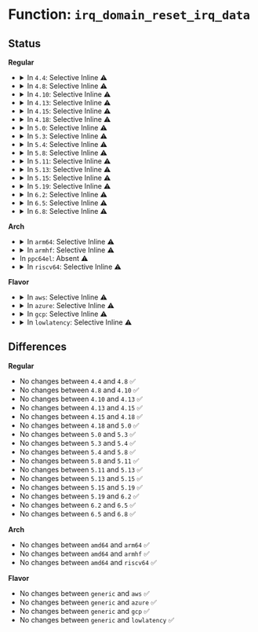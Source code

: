 # Function: <code>irq_domain_reset_irq_data</code>

## Status
<b>Regular</b>
<ul>
<li>
<details>
<summary>In <code>4.4</code>: Selective Inline ⚠️</summary>

```c
void irq_domain_reset_irq_data(struct irq_data *irq_data);
```

**Collision:** Unique Global

**Inline:** Selective

**Transformation:** False

**Instances:**

```
In kernel/irq/irqdomain.c (ffffffff810e1000)
Location: kernel/irq/irqdomain.c:1069
Inline: True
Inline callers:
  - kernel/irq/irqdomain.c:irq_domain_free_irqs_common
Direct callers:
  - arch/x86/kernel/apic/vector.c:x86_vector_free_irqs
  - drivers/iommu/intel_irq_remapping.c:intel_free_irq_resources
```
**Symbols:**

```
ffffffff810e1000-ffffffff810e1023: irq_domain_reset_irq_data (STB_GLOBAL)
```
</details>
</li>
<li>
<details>
<summary>In <code>4.8</code>: Selective Inline ⚠️</summary>

```c
void irq_domain_reset_irq_data(struct irq_data *irq_data);
```

**Collision:** Unique Global

**Inline:** Selective

**Transformation:** False

**Instances:**

```
In kernel/irq/irqdomain.c (ffffffff810e632e)
Location: kernel/irq/irqdomain.c:1119
Inline: True
Inline callers:
  - kernel/irq/irqdomain.c:irq_domain_free_irqs_common
Direct callers:
  - arch/x86/kernel/apic/vector.c:x86_vector_free_irqs
  - drivers/iommu/intel_irq_remapping.c:intel_free_irq_resources
```
**Symbols:**

```
ffffffff810e5a10-ffffffff810e5a33: irq_domain_reset_irq_data (STB_GLOBAL)
```
</details>
</li>
<li>
<details>
<summary>In <code>4.10</code>: Selective Inline ⚠️</summary>

```c
void irq_domain_reset_irq_data(struct irq_data *irq_data);
```

**Collision:** Unique Global

**Inline:** Selective

**Transformation:** False

**Instances:**

```
In kernel/irq/irqdomain.c (ffffffff810ecd1e)
Location: kernel/irq/irqdomain.c:1145
Inline: True
Inline callers:
  - kernel/irq/irqdomain.c:irq_domain_free_irqs_common
Direct callers:
  - arch/x86/kernel/apic/vector.c:x86_vector_free_irqs
  - drivers/iommu/intel_irq_remapping.c:intel_free_irq_resources
```
**Symbols:**

```
ffffffff810ec2e0-ffffffff810ec303: irq_domain_reset_irq_data (STB_GLOBAL)
```
</details>
</li>
<li>
<details>
<summary>In <code>4.13</code>: Selective Inline ⚠️</summary>

```c
void irq_domain_reset_irq_data(struct irq_data *irq_data);
```

**Collision:** Unique Global

**Inline:** Selective

**Transformation:** False

**Instances:**

```
In kernel/irq/irqdomain.c (ffffffff810ec0f9)
Location: kernel/irq/irqdomain.c:1314
Inline: True
Inline callers:
  - kernel/irq/irqdomain.c:irq_domain_free_irqs_common
Direct callers:
  - arch/x86/kernel/apic/vector.c:x86_vector_free_irqs
  - drivers/iommu/intel_irq_remapping.c:intel_free_irq_resources
```
**Symbols:**

```
ffffffff810ebbf0-ffffffff810ebc13: irq_domain_reset_irq_data (STB_GLOBAL)
```
</details>
</li>
<li>
<details>
<summary>In <code>4.15</code>: Selective Inline ⚠️</summary>

```c
void irq_domain_reset_irq_data(struct irq_data *irq_data);
```

**Collision:** Unique Global

**Inline:** Selective

**Transformation:** False

**Instances:**

```
In kernel/irq/irqdomain.c (ffffffff810f45d9)
Location: kernel/irq/irqdomain.c:1314
Inline: True
Inline callers:
  - kernel/irq/irqdomain.c:irq_domain_free_irqs_common
Direct callers:
  - arch/x86/kernel/apic/vector.c:x86_vector_free_irqs
  - drivers/iommu/intel_irq_remapping.c:intel_free_irq_resources
```
**Symbols:**

```
ffffffff810f4160-ffffffff810f4183: irq_domain_reset_irq_data (STB_GLOBAL)
```
</details>
</li>
<li>
<details>
<summary>In <code>4.18</code>: Selective Inline ⚠️</summary>

```c
void irq_domain_reset_irq_data(struct irq_data *irq_data);
```

**Collision:** Unique Global

**Inline:** Selective

**Transformation:** False

**Instances:**

```
In kernel/irq/irqdomain.c (ffffffff810fca0e)
Location: kernel/irq/irqdomain.c:1198
Inline: True
Inline callers:
  - kernel/irq/irqdomain.c:irq_domain_free_irqs_common
Direct callers:
  - arch/x86/kernel/apic/vector.c:x86_vector_free_irqs
  - drivers/iommu/intel_irq_remapping.c:intel_free_irq_resources
```
**Symbols:**

```
ffffffff810fc5e0-ffffffff810fc603: irq_domain_reset_irq_data (STB_GLOBAL)
```
</details>
</li>
<li>
<details>
<summary>In <code>5.0</code>: Selective Inline ⚠️</summary>

```c
void irq_domain_reset_irq_data(struct irq_data *irq_data);
```

**Collision:** Unique Global

**Inline:** Selective

**Transformation:** False

**Instances:**

```
In kernel/irq/irqdomain.c (ffffffff811082be)
Location: kernel/irq/irqdomain.c:1198
Inline: True
Inline callers:
  - kernel/irq/irqdomain.c:irq_domain_free_irqs_common
Direct callers:
  - arch/x86/kernel/apic/vector.c:x86_vector_free_irqs
  - drivers/iommu/intel_irq_remapping.c:intel_free_irq_resources
```
**Symbols:**

```
ffffffff81107db0-ffffffff81107dd3: irq_domain_reset_irq_data (STB_GLOBAL)
```
</details>
</li>
<li>
<details>
<summary>In <code>5.3</code>: Selective Inline ⚠️</summary>

```c
void irq_domain_reset_irq_data(struct irq_data *irq_data);
```

**Collision:** Unique Global

**Inline:** Selective

**Transformation:** False

**Instances:**

```
In kernel/irq/irqdomain.c (ffffffff811118d3)
Location: kernel/irq/irqdomain.c:1235
Inline: True
Inline callers:
  - kernel/irq/irqdomain.c:irq_domain_free_irqs_common
Direct callers:
  - arch/x86/kernel/apic/vector.c:x86_vector_free_irqs
  - drivers/iommu/intel_irq_remapping.c:intel_free_irq_resources
```
**Symbols:**

```
ffffffff811112e0-ffffffff81111303: irq_domain_reset_irq_data (STB_GLOBAL)
```
</details>
</li>
<li>
<details>
<summary>In <code>5.4</code>: Selective Inline ⚠️</summary>

```c
void irq_domain_reset_irq_data(struct irq_data *irq_data);
```

**Collision:** Unique Global

**Inline:** Selective

**Transformation:** False

**Instances:**

```
In kernel/irq/irqdomain.c (ffffffff8111db43)
Location: kernel/irq/irqdomain.c:1237
Inline: True
Inline callers:
  - kernel/irq/irqdomain.c:irq_domain_free_irqs_common
Direct callers:
  - arch/x86/kernel/apic/vector.c:x86_vector_free_irqs
  - drivers/iommu/intel_irq_remapping.c:intel_free_irq_resources
```
**Symbols:**

```
ffffffff8111d540-ffffffff8111d563: irq_domain_reset_irq_data (STB_GLOBAL)
```
</details>
</li>
<li>
<details>
<summary>In <code>5.8</code>: Selective Inline ⚠️</summary>

```c
void irq_domain_reset_irq_data(struct irq_data *irq_data);
```

**Collision:** Unique Global

**Inline:** Selective

**Transformation:** False

**Instances:**

```
In kernel/irq/irqdomain.c (ffffffff8112a773)
Location: kernel/irq/irqdomain.c:1039
Inline: True
Inline callers:
  - kernel/irq/irqdomain.c:irq_domain_free_irqs_common
Direct callers:
  - arch/x86/kernel/apic/vector.c:x86_vector_free_irqs
  - drivers/iommu/intel/irq_remapping.c:intel_free_irq_resources
```
**Symbols:**

```
ffffffff81129870-ffffffff81129893: irq_domain_reset_irq_data (STB_GLOBAL)
```
</details>
</li>
<li>
<details>
<summary>In <code>5.11</code>: Selective Inline ⚠️</summary>

```c
void irq_domain_reset_irq_data(struct irq_data *irq_data);
```

**Collision:** Unique Global

**Inline:** Selective

**Transformation:** False

**Instances:**

```
In kernel/irq/irqdomain.c (ffffffff81126323)
Location: kernel/irq/irqdomain.c:1063
Inline: True
Inline callers:
  - kernel/irq/irqdomain.c:irq_domain_free_irqs_common
Direct callers:
  - arch/x86/kernel/apic/vector.c:x86_vector_free_irqs
  - drivers/iommu/intel/irq_remapping.c:intel_free_irq_resources
```
**Symbols:**

```
ffffffff81125150-ffffffff81125173: irq_domain_reset_irq_data (STB_GLOBAL)
```
</details>
</li>
<li>
<details>
<summary>In <code>5.13</code>: Selective Inline ⚠️</summary>

```c
void irq_domain_reset_irq_data(struct irq_data *irq_data);
```

**Collision:** Unique Global

**Inline:** Selective

**Transformation:** False

**Instances:**

```
In kernel/irq/irqdomain.c (ffffffff81126343)
Location: kernel/irq/irqdomain.c:1030
Inline: True
Inline callers:
  - kernel/irq/irqdomain.c:irq_domain_free_irqs_common
Direct callers:
  - arch/x86/kernel/apic/vector.c:x86_vector_free_irqs
  - drivers/iommu/intel/irq_remapping.c:intel_free_irq_resources
```
**Symbols:**

```
ffffffff811254b0-ffffffff811254d3: irq_domain_reset_irq_data (STB_GLOBAL)
```
</details>
</li>
<li>
<details>
<summary>In <code>5.15</code>: Selective Inline ⚠️</summary>

```c
void irq_domain_reset_irq_data(struct irq_data *irq_data);
```

**Collision:** Unique Global

**Inline:** Selective

**Transformation:** False

**Instances:**

```
In kernel/irq/irqdomain.c (ffffffff81146633)
Location: kernel/irq/irqdomain.c:1069
Inline: True
Inline callers:
  - kernel/irq/irqdomain.c:irq_domain_free_irqs_common
Direct callers:
  - arch/x86/kernel/apic/vector.c:x86_vector_free_irqs
  - drivers/iommu/intel/irq_remapping.c:intel_free_irq_resources
```
**Symbols:**

```
ffffffff81145b70-ffffffff81145b93: irq_domain_reset_irq_data (STB_GLOBAL)
```
</details>
</li>
<li>
<details>
<summary>In <code>5.19</code>: Selective Inline ⚠️</summary>

```c
void irq_domain_reset_irq_data(struct irq_data *irq_data);
```

**Collision:** Unique Global

**Inline:** Selective

**Transformation:** False

**Instances:**

```
In kernel/irq/irqdomain.c (ffffffff8116a953)
Location: kernel/irq/irqdomain.c:1071
Inline: True
Inline callers:
  - kernel/irq/irqdomain.c:irq_domain_free_irqs_common
Direct callers:
  - arch/x86/kernel/apic/vector.c:x86_vector_free_irqs
  - kernel/irq/irq_sim.c:irq_sim_domain_unmap
  - drivers/iommu/intel/irq_remapping.c:intel_free_irq_resources
```
**Symbols:**

```
ffffffff81169cf0-ffffffff81169d19: irq_domain_reset_irq_data (STB_GLOBAL)
```
</details>
</li>
<li>
<details>
<summary>In <code>6.2</code>: Selective Inline ⚠️</summary>

```c
void irq_domain_reset_irq_data(struct irq_data *irq_data);
```

**Collision:** Unique Global

**Inline:** Selective

**Transformation:** False

**Instances:**

```
In kernel/irq/irqdomain.c (ffffffff8119f553)
Location: kernel/irq/irqdomain.c:1128
Inline: True
Inline callers:
  - kernel/irq/irqdomain.c:irq_domain_free_irqs_common
Direct callers:
  - arch/x86/kernel/apic/vector.c:x86_vector_free_irqs
  - kernel/irq/irq_sim.c:irq_sim_domain_unmap
  - drivers/iommu/intel/irq_remapping.c:intel_free_irq_resources
```
**Symbols:**

```
ffffffff8119e6d0-ffffffff8119e6f9: irq_domain_reset_irq_data (STB_GLOBAL)
```
</details>
</li>
<li>
<details>
<summary>In <code>6.5</code>: Selective Inline ⚠️</summary>

```c
void irq_domain_reset_irq_data(struct irq_data *irq_data);
```

**Collision:** Unique Global

**Inline:** Selective

**Transformation:** False

**Instances:**

```
In kernel/irq/irqdomain.c (ffffffff811b1a63)
Location: kernel/irq/irqdomain.c:1109
Inline: True
Inline callers:
  - kernel/irq/irqdomain.c:irq_domain_free_irqs_common
Direct callers:
  - arch/x86/kernel/apic/vector.c:x86_vector_free_irqs
  - kernel/irq/irq_sim.c:irq_sim_domain_unmap
  - drivers/iommu/intel/irq_remapping.c:intel_free_irq_resources
```
**Symbols:**

```
ffffffff811b05e0-ffffffff811b0609: irq_domain_reset_irq_data (STB_GLOBAL)
```
</details>
</li>
<li>
<details>
<summary>In <code>6.8</code>: Selective Inline ⚠️</summary>

```c
void irq_domain_reset_irq_data(struct irq_data *irq_data);
```

**Collision:** Unique Global

**Inline:** Selective

**Transformation:** False

**Instances:**

```
In kernel/irq/irqdomain.c (ffffffff811c1813)
Location: kernel/irq/irqdomain.c:1109
Inline: True
Inline callers:
  - kernel/irq/irqdomain.c:irq_domain_free_irqs_common
Direct callers:
  - arch/x86/kernel/apic/vector.c:x86_vector_free_irqs
  - kernel/irq/irq_sim.c:irq_sim_domain_unmap
  - drivers/iommu/intel/irq_remapping.c:intel_free_irq_resources
```
**Symbols:**

```
ffffffff811c0360-ffffffff811c0389: irq_domain_reset_irq_data (STB_GLOBAL)
```
</details>
</li>
</ul>
<b>Arch</b>
<ul>
<li>
<details>
<summary>In <code>arm64</code>: Selective Inline ⚠️</summary>

```c
void irq_domain_reset_irq_data(struct irq_data *irq_data);
```

**Collision:** Unique Global

**Inline:** Selective

**Transformation:** False

**Instances:**

```
In kernel/irq/irqdomain.c (ffff8000101830ec)
Location: kernel/irq/irqdomain.c:1237
Inline: True
Inline callers:
  - kernel/irq/irqdomain.c:irq_domain_free_irqs_common
Direct callers:
  - drivers/irqchip/irq-gic-v3.c:gic_irq_domain_free
  - drivers/irqchip/irq-gic-v3-its.c:its_vpe_irq_domain_free
  - drivers/irqchip/irq-gic-v3-its.c:its_irq_domain_free
  - drivers/irqchip/irq-mvebu-sei.c:mvebu_sei_domain_free
  - drivers/irqchip/qcom-irq-combiner.c:combiner_irq_unmap
  - drivers/irqchip/irq-ti-sci-intr.c:ti_sci_intr_irq_domain_free
  - drivers/irqchip/irq-ti-sci-inta.c:ti_sci_inta_irq_domain_free
```
**Symbols:**

```
ffff800010182808-ffff800010182840: irq_domain_reset_irq_data (STB_GLOBAL)
```
</details>
</li>
<li>
<details>
<summary>In <code>armhf</code>: Selective Inline ⚠️</summary>

```c
void irq_domain_reset_irq_data(struct irq_data *irq_data);
```

**Collision:** Unique Global

**Inline:** Selective

**Transformation:** False

**Instances:**

```
In kernel/irq/irqdomain.c (c03d2444)
Location: kernel/irq/irqdomain.c:1237
Inline: True
Inline callers:
  - kernel/irq/irqdomain.c:irq_domain_free_irqs_common
Direct callers:
  - drivers/irqchip/irq-gic-v3.c:gic_irq_domain_free
  - drivers/irqchip/irq-gic-v3-its.c:its_vpe_irq_domain_free
  - drivers/irqchip/irq-gic-v3-its.c:its_irq_domain_free
  - drivers/irqchip/irq-crossbar.c:crossbar_domain_free
```
**Symbols:**

```
c03d1c2c-c03d1c5c: irq_domain_reset_irq_data (STB_GLOBAL)
```
</details>
</li>
<li>
In <code>ppc64el</code>: Absent ⚠️
</li>
<li>
<details>
<summary>In <code>riscv64</code>: Selective Inline ⚠️</summary>

```c
void irq_domain_reset_irq_data(struct irq_data *irq_data);
```

**Collision:** Unique Global

**Inline:** Selective

**Transformation:** False

**Instances:**

```
In kernel/irq/irqdomain.c (ffffffe00011a4e8)
Location: kernel/irq/irqdomain.c:1237
Inline: True
Inline callers:
  - kernel/irq/irqdomain.c:irq_domain_free_irqs_common
```
**Symbols:**

```
ffffffe000119da8-ffffffe000119dda: irq_domain_reset_irq_data (STB_GLOBAL)
```
</details>
</li>
</ul>
<b>Flavor</b>
<ul>
<li>
<details>
<summary>In <code>aws</code>: Selective Inline ⚠️</summary>

```c
void irq_domain_reset_irq_data(struct irq_data *irq_data);
```

**Collision:** Unique Global

**Inline:** Selective

**Transformation:** False

**Instances:**

```
In kernel/irq/irqdomain.c (ffffffff81116123)
Location: kernel/irq/irqdomain.c:1237
Inline: True
Inline callers:
  - kernel/irq/irqdomain.c:irq_domain_free_irqs_common
Direct callers:
  - arch/x86/kernel/apic/vector.c:x86_vector_free_irqs
  - drivers/iommu/intel_irq_remapping.c:intel_free_irq_resources
```
**Symbols:**

```
ffffffff81115b20-ffffffff81115b43: irq_domain_reset_irq_data (STB_GLOBAL)
```
</details>
</li>
<li>
<details>
<summary>In <code>azure</code>: Selective Inline ⚠️</summary>

```c
void irq_domain_reset_irq_data(struct irq_data *irq_data);
```

**Collision:** Unique Global

**Inline:** Selective

**Transformation:** False

**Instances:**

```
In kernel/irq/irqdomain.c (ffffffff81106e13)
Location: kernel/irq/irqdomain.c:1237
Inline: True
Inline callers:
  - kernel/irq/irqdomain.c:irq_domain_free_irqs_common
Direct callers:
  - arch/x86/kernel/apic/vector.c:x86_vector_free_irqs
  - drivers/iommu/intel_irq_remapping.c:intel_free_irq_resources
```
**Symbols:**

```
ffffffff81106810-ffffffff81106833: irq_domain_reset_irq_data (STB_GLOBAL)
```
</details>
</li>
<li>
<details>
<summary>In <code>gcp</code>: Selective Inline ⚠️</summary>

```c
void irq_domain_reset_irq_data(struct irq_data *irq_data);
```

**Collision:** Unique Global

**Inline:** Selective

**Transformation:** False

**Instances:**

```
In kernel/irq/irqdomain.c (ffffffff81114013)
Location: kernel/irq/irqdomain.c:1237
Inline: True
Inline callers:
  - kernel/irq/irqdomain.c:irq_domain_free_irqs_common
Direct callers:
  - arch/x86/kernel/apic/vector.c:x86_vector_free_irqs
  - drivers/iommu/intel_irq_remapping.c:intel_free_irq_resources
```
**Symbols:**

```
ffffffff81113a10-ffffffff81113a33: irq_domain_reset_irq_data (STB_GLOBAL)
```
</details>
</li>
<li>
<details>
<summary>In <code>lowlatency</code>: Selective Inline ⚠️</summary>

```c
void irq_domain_reset_irq_data(struct irq_data *irq_data);
```

**Collision:** Unique Global

**Inline:** Selective

**Transformation:** False

**Instances:**

```
In kernel/irq/irqdomain.c (ffffffff8111f633)
Location: kernel/irq/irqdomain.c:1237
Inline: True
Inline callers:
  - kernel/irq/irqdomain.c:irq_domain_free_irqs_common
Direct callers:
  - arch/x86/kernel/apic/vector.c:x86_vector_free_irqs
  - drivers/iommu/intel_irq_remapping.c:intel_free_irq_resources
```
**Symbols:**

```
ffffffff8111f030-ffffffff8111f053: irq_domain_reset_irq_data (STB_GLOBAL)
```
</details>
</li>
</ul>

## Differences
<b>Regular</b>
<ul>
<li>
No changes between <code>4.4</code> and <code>4.8</code> ✅
</li>
<li>
No changes between <code>4.8</code> and <code>4.10</code> ✅
</li>
<li>
No changes between <code>4.10</code> and <code>4.13</code> ✅
</li>
<li>
No changes between <code>4.13</code> and <code>4.15</code> ✅
</li>
<li>
No changes between <code>4.15</code> and <code>4.18</code> ✅
</li>
<li>
No changes between <code>4.18</code> and <code>5.0</code> ✅
</li>
<li>
No changes between <code>5.0</code> and <code>5.3</code> ✅
</li>
<li>
No changes between <code>5.3</code> and <code>5.4</code> ✅
</li>
<li>
No changes between <code>5.4</code> and <code>5.8</code> ✅
</li>
<li>
No changes between <code>5.8</code> and <code>5.11</code> ✅
</li>
<li>
No changes between <code>5.11</code> and <code>5.13</code> ✅
</li>
<li>
No changes between <code>5.13</code> and <code>5.15</code> ✅
</li>
<li>
No changes between <code>5.15</code> and <code>5.19</code> ✅
</li>
<li>
No changes between <code>5.19</code> and <code>6.2</code> ✅
</li>
<li>
No changes between <code>6.2</code> and <code>6.5</code> ✅
</li>
<li>
No changes between <code>6.5</code> and <code>6.8</code> ✅
</li>
</ul>
<b>Arch</b>
<ul>
<li>
No changes between <code>amd64</code> and <code>arm64</code> ✅
</li>
<li>
No changes between <code>amd64</code> and <code>armhf</code> ✅
</li>
<li>
No changes between <code>amd64</code> and <code>riscv64</code> ✅
</li>
</ul>
<b>Flavor</b>
<ul>
<li>
No changes between <code>generic</code> and <code>aws</code> ✅
</li>
<li>
No changes between <code>generic</code> and <code>azure</code> ✅
</li>
<li>
No changes between <code>generic</code> and <code>gcp</code> ✅
</li>
<li>
No changes between <code>generic</code> and <code>lowlatency</code> ✅
</li>
</ul>

